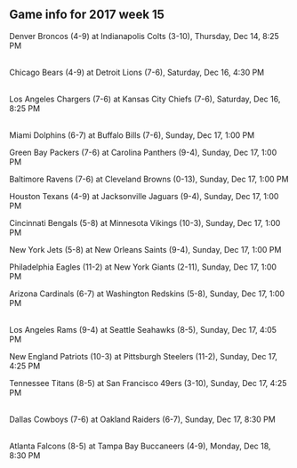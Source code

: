 ## Game info for 2017 week 15
Denver Broncos (4-9) at Indianapolis Colts (3-10), Thursday, Dec 14, 8:25 PM

<br/>Chicago Bears (4-9) at Detroit Lions (7-6), Saturday, Dec 16, 4:30 PM

<br/>Los Angeles Chargers (7-6) at Kansas City Chiefs (7-6), Saturday, Dec 16, 8:25 PM

<br/>Miami Dolphins (6-7) at Buffalo Bills (7-6), Sunday, Dec 17, 1:00 PM

Green Bay Packers (7-6) at Carolina Panthers (9-4), Sunday, Dec 17, 1:00 PM

Baltimore Ravens (7-6) at Cleveland Browns (0-13), Sunday, Dec 17, 1:00 PM

Houston Texans (4-9) at Jacksonville Jaguars (9-4), Sunday, Dec 17, 1:00 PM

Cincinnati Bengals (5-8) at Minnesota Vikings (10-3), Sunday, Dec 17, 1:00 PM

New York Jets (5-8) at New Orleans Saints (9-4), Sunday, Dec 17, 1:00 PM

Philadelphia Eagles (11-2) at New York Giants (2-11), Sunday, Dec 17, 1:00 PM

Arizona Cardinals (6-7) at Washington Redskins (5-8), Sunday, Dec 17, 1:00 PM

<br/>Los Angeles Rams (9-4) at Seattle Seahawks (8-5), Sunday, Dec 17, 4:05 PM

New England Patriots (10-3) at Pittsburgh Steelers (11-2), Sunday, Dec 17, 4:25 PM

Tennessee Titans (8-5) at San Francisco 49ers (3-10), Sunday, Dec 17, 4:25 PM

<br/>Dallas Cowboys (7-6) at Oakland Raiders (6-7), Sunday, Dec 17, 8:30 PM

<br/>Atlanta Falcons (8-5) at Tampa Bay Buccaneers (4-9), Monday, Dec 18, 8:30 PM

